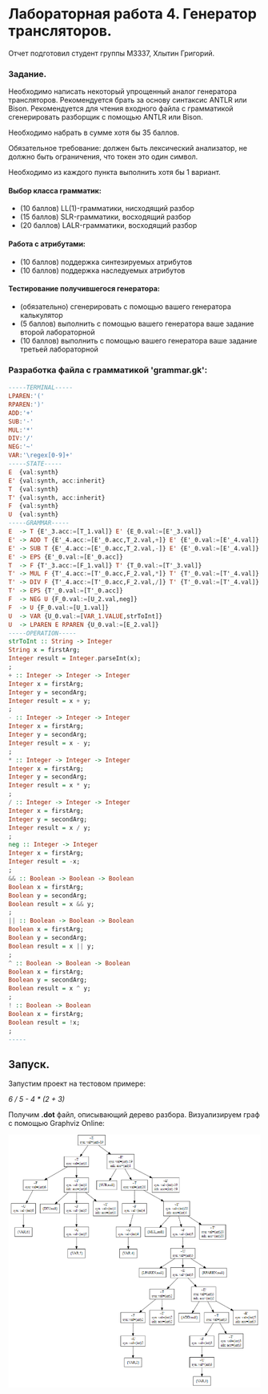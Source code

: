 # Лабораторная работа 4. Генератор трансляторов.

Отчет подготовил студент группы М3337, Хлытин Григорий.

### Задание.

Необходимо написать некоторый упрощенный аналог генератора трансляторов. Рекомендуется брать за основу синтаксис ANTLR
или Bison. Рекомендуется для чтения входного файла с грамматикой сгенерировать разборщик с помощью ANTLR или Bison.

Необходимо набрать в сумме хотя бы 35 баллов.

Обязательное требование: должен быть лексический анализатор, не должно быть ограничения, что токен это один символ.

Необходимо из каждого пункта выполнить хотя бы 1 вариант.

#### Выбор класса грамматик:

* (10 баллов) LL(1)-грамматики, нисходящий разбор
* (15 баллов) SLR-грамматики, восходящий разбор
* (20 баллов) LALR-грамматики, восходящий разбор

#### Работа с атрибутами:

* (10 баллов) поддержка синтезируемых атрибутов
* (10 баллов) поддержка наследуемых атрибутов

#### Тестирование получившегося генератора:

* (обязательно) сгенерировать с помощью вашего генератора калькулятор
* (5 баллов) выполнить с помощью вашего генератора ваше задание второй лабораторной
* (10 баллов) выполнить с помощью вашего генератора ваше задание третьей лабораторной

### Разработка файла с грамматикой 'grammar.gk':

```haskell
-----TERMINAL-----
LPAREN:'('
RPAREN:')'
ADD:'+'
SUB:'-'
MUL:'*'
DIV:'/'
NEG:'~'
VAR:'\regex[0-9]+'
-----STATE-----
E  {val:synth}
E' {val:synth, acc:inherit}
T  {val:synth}
T' {val:synth, acc:inherit}
F  {val:synth}
U  {val:synth}
-----GRAMMAR-----
E  -> T {E'_3.acc:=[T_1.val]} E' {E_0.val:=[E'_3.val]}
E' -> ADD T {E'_4.acc:=[E'_0.acc,T_2.val,+]} E' {E'_0.val:=[E'_4.val]}
E' -> SUB T {E'_4.acc:=[E'_0.acc,T_2.val,-]} E' {E'_0.val:=[E'_4.val]}
E' -> EPS {E'_0.val:=[E'_0.acc]}
T  -> F {T'_3.acc:=[F_1.val]} T' {T_0.val:=[T'_3.val]}
T' -> MUL F {T'_4.acc:=[T'_0.acc,F_2.val,*]} T' {T'_0.val:=[T'_4.val]}
T' -> DIV F {T'_4.acc:=[T'_0.acc,F_2.val,/]} T' {T'_0.val:=[T'_4.val]}
T' -> EPS {T'_0.val:=[T'_0.acc]}
F  -> NEG U {F_0.val:=[U_2.val,neg]}
F  -> U {F_0.val:=[U_1.val]}
U  -> VAR {U_0.val:=[VAR_1.VALUE,strToInt]}
U  -> LPAREN E RPAREN {U_0.val:=[E_2.val]}
-----OPERATION-----
strToInt :: String -> Integer
String x = firstArg;
Integer result = Integer.parseInt(x);
;
+ :: Integer -> Integer -> Integer
Integer x = firstArg;
Integer y = secondArg;
Integer result = x + y;
;
- :: Integer -> Integer -> Integer
Integer x = firstArg;
Integer y = secondArg;
Integer result = x - y;
;
* :: Integer -> Integer -> Integer
Integer x = firstArg;
Integer y = secondArg;
Integer result = x * y;
;
/ :: Integer -> Integer -> Integer
Integer x = firstArg;
Integer y = secondArg;
Integer result = x / y;
;
neg :: Integer -> Integer
Integer x = firstArg;
Integer result = -x;
;
&& :: Boolean -> Boolean -> Boolean
Boolean x = firstArg;
Boolean y = secondArg;
Boolean result = x && y;
;
|| :: Boolean -> Boolean -> Boolean
Boolean x = firstArg;
Boolean y = secondArg;
Boolean result = x || y;
;
^ :: Boolean -> Boolean -> Boolean
Boolean x = firstArg;
Boolean y = secondArg;
Boolean result = x ^ y;
;
! :: Boolean -> Boolean
Boolean x = firstArg;
Boolean result = !x;
;
-----
```

## Запуск.

Запустим проект на тестовом примере:

_6 / 5 - 4 * (2 + 3)_

Получим **.dot** файл, описывающий дерево разбора. Визуализируем граф с помощью Graphviz Online:

![image.png](https://github.com/grifguitar/translation-methods/blob/main/task4/image.png)